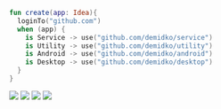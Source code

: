 ```kotlin
fun create(app: Idea){
  loginTo("github.com")
  when (app) {
    is Service -> use("github.com/demidko/service")
    is Utility -> use("github.com/demidko/utility")
    is Android -> use("github.com/demidko/android")
    is Desktop -> use("github.com/demidko/desktop")
  }
}
```
[![](https://img.shields.io/badge/microservice-orange?style=for-the-badge&logo=kotlin)](https://github.com/demidko/service/generate) 
[![](https://img.shields.io/badge/23-utility-gray?style=for-the-badge&logo=c)](https://github.com/demidko/utility/generate) 
[![](https://img.shields.io/badge/android-darkgreen?style=for-the-badge&logo=android)](https://github.com/demidko/android/generate) 
[![](https://img.shields.io/badge/desktop-darkblue?style=for-the-badge&logo=kotlin)](https://github.com/demidko/desktop/generate)

